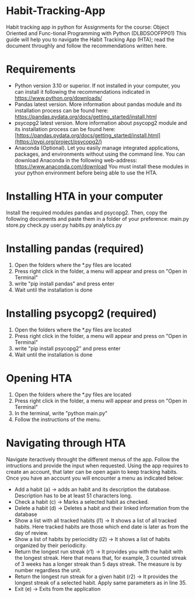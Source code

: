 # Habit-Tracking-App
Habit tracking app in python for Assignments for the course: Object Oriented and Func-tional Programming with Python (DLBDSOOFPP01)
This guide will help you to navigate the Habit Tracking App (HTA); read the document throughly and follow the recommendations written here.

# Requirements
- Python version 3.10 or superior. If not installed in your computer, you can install it following the recommendations indicated in https://www.python.org/downloads/
- Pandas latest version. More information about pandas module and its installation process can be found here: https://pandas.pydata.org/docs/getting_started/install.html
- psycopg2 latest version. More information about psycopg2 module and its installation process can be found here: [https://pandas.pydata.org/docs/getting_started/install.html](https://pypi.org/project/psycopg2/)
- Anaconda (Optional). Let you easily manage integrated applications, packages, and environments without using the command line. You can download Anaconda in the following web-address: https://www.anaconda.com/download
You must install these modules in your python environment before being able to use the HTA.

# Installing HTA in your computer
Install the required modules pandas and psycopg2. Then, copy the following documents and paste them in a folder of your preference:
main.py
store.py
check.py
user.py
habits.py
analytics.py


# Installing pandas (required)
1. Open the folders where the *.py files are located
2. Press right click in the folder, a menu will appear and press on "Open in Terminal"
3. write "pip install pandas" and press enter
4. Wait until the installation is done

# Installing psycopg2 (required)
1. Open the folders where the *.py files are located
2. Press right click in the folder, a menu will appear and press on "Open in Terminal"
3. write "pip install psycopg2" and press enter
4. Wait until the installation is done

# Opening HTA
1. Open the folders where the *.py files are located
2. Press right click in the folder, a menu will appear and press on "Open in Terminal"
3. In the terminal, write "python main.py"
4. Follow the instructions of the menu.

# Navigating through HTA
Navigate iteractively throught the different menus of the app. Follow the intructions and provide the input when requested.
Using the app requires to create an account, that later can be open again to keep tracking habits. Once you have an account you will encounter a menu as indicated below:
- Add a habit (a) -> adds an habit and its description the database. Description has to be at least 51 characters long.
- Check a habit (c) -> Marks a selected habit as checked.
- Delete a habit (d) -> Deletes a habit and their linked information from the database
- Show a list with all tracked habits (l1) -> It shows a list of all tracked habits. Here tracked habits are those which end date is later as from the day of review.
- Show a list of habits by periocidity (l2) -> It shows a list of habits organized by their periodicity.
- Return the longest run streak (r1) -> It provides you with the habit with the longest streak. Here that means that, for example, 3 counted streak of 3 weeks has a longer streak than 5 days streak. The measure is by number regardless the unit.
- Return the longest run streak for a given habit (r2) -> It provides the longest streak of a selected habit. Apply same parameters as in line 35.
- Exit (e) -> Exits from the application
